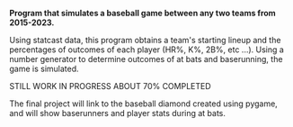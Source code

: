 **Program that simulates a baseball game between any two teams from 2015-2023.**

Using statcast data, this program obtains a team's starting lineup and the percentages of outcomes of each player (HR%, K%, 2B%, etc ...). Using a number generator to determine outcomes of at bats and baserunning, the game is simulated.


STILL WORK IN PROGRESS ABOUT 70% COMPLETED


The final project will link to the baseball diamond created using pygame, and will show baserunners and player stats during at bats.
